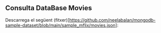 ## Consulta DataBase Movies

Descarrega el següent (fitxer)[https://github.com/neelabalan/mongodb-sample-dataset/blob/main/sample_mflix/movies.json]: 
